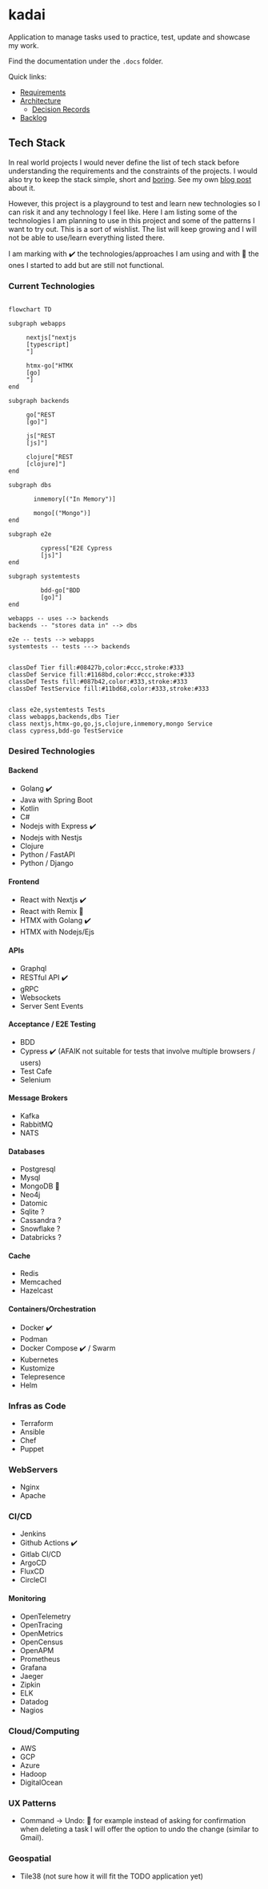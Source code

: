 # kadai

Application to manage tasks used to practice, test, update and showcase my work.

Find the documentation under the `.docs` folder.

Quick links:

- [Requirements](.docs/requirements/use-cases.md)
- [Architecture](.docs/architecture/software-architecture-document.md)
  - [Decision Records](.docs/architecture/adr)
- [Backlog](.docs/tasks/backlog.md)

## Tech Stack

In real world projects I would never define the list of tech stack before understanding the requirements and the constraints of the projects. 
I would also try to keep the stack simple, short and [boring](https://mcfunley.com/choose-boring-technology). See my own [blog post](https://tsoobame.github.io/blog/resume-driven-development.html) about it.

However, this project is a playground to test and learn new technologies so I can risk it and any technology I feel like.
Here I am listing some of the technologies I am planning to use in this project and some of the patterns I want to try out.
This is a sort of wishlist. The list will keep growing and I will not be able to use/learn everything listed there.

I am marking with ✔️ the technologies/approaches I am using and with 🚧 the ones I started to add but are still not functional.

### Current Technologies

```mermaid

flowchart TD

subgraph webapps
  
     nextjs["nextjs
     [typescript]
     "]

     htmx-go["HTMX
     [go]
     "]
end

subgraph backends
  
     go["REST
     [go]"]

     js["REST
     [js]"]

     clojure["REST
     [clojure]"]
end

subgraph dbs
    
       inmemory[("In Memory")]

       mongo[("Mongo")]
end

subgraph e2e
      
         cypress["E2E Cypress
         [js]"]
end

subgraph systemtests
      
         bdd-go["BDD
         [go]"]
end

webapps -- uses --> backends
backends -- "stores data in" --> dbs

e2e -- tests --> webapps
systemtests -- tests ---> backends


classDef Tier fill:#08427b,color:#ccc,stroke:#333
classDef Service fill:#1168bd,color:#ccc,stroke:#333
classDef Tests fill:#087b42,color:#333,stroke:#333
classDef TestService fill:#11bd68,color:#333,stroke:#333


class e2e,systemtests Tests
class webapps,backends,dbs Tier
class nextjs,htmx-go,go,js,clojure,inmemory,mongo Service
class cypress,bdd-go TestService
```


### Desired Technologies

#### Backend

- Golang ✔️
- Java with Spring Boot
- Kotlin
- C#
- Nodejs with Express ✔️
- Nodejs with Nestjs
- Clojure
- Python / FastAPI
- Python / Django

#### Frontend 

- React with Nextjs ✔️
- React with Remix 🚧
- HTMX with Golang ✔️
- HTMX with Nodejs/Ejs

#### APIs

- Graphql
- RESTful API ✔️
- gRPC
- Websockets
- Server Sent Events

#### Acceptance / E2E Testing

- BDD
- Cypress ✔️ (AFAIK not suitable for tests that involve multiple browsers / users) 
- Test Cafe
- Selenium

#### Message Brokers

- Kafka
- RabbitMQ
- NATS

#### Databases

- Postgresql
- Mysql
- MongoDB 🚧
- Neo4j
- Datomic
- Sqlite ?
- Cassandra ?
- Snowflake ?
- Databricks ?


#### Cache

- Redis
- Memcached
- Hazelcast

#### Containers/Orchestration

- Docker ✔️
- Podman
- Docker Compose ✔️ / Swarm
- Kubernetes
- Kustomize
- Telepresence
- Helm

### Infras as Code

- Terraform
- Ansible
- Chef
- Puppet

### WebServers

- Nginx
- Apache

### CI/CD

- Jenkins
- Github Actions ✔️
- Gitlab CI/CD
- ArgoCD
- FluxCD
- CircleCI


#### Monitoring

- OpenTelemetry
- OpenTracing
- OpenMetrics
- OpenCensus
- OpenAPM
- Prometheus
- Grafana
- Jaeger
- Zipkin
- ELK
- Datadog
- Nagios

### Cloud/Computing

- AWS
- GCP
- Azure
- Hadoop
- DigitalOcean

### UX Patterns

- Command -> Undo: 🚧 
  for example instead of asking for confirmation when deleting a task I will offer the option to undo the change (similar to Gmail).


### Geospatial

- Tile38 (not sure how it will fit the TODO application yet)
